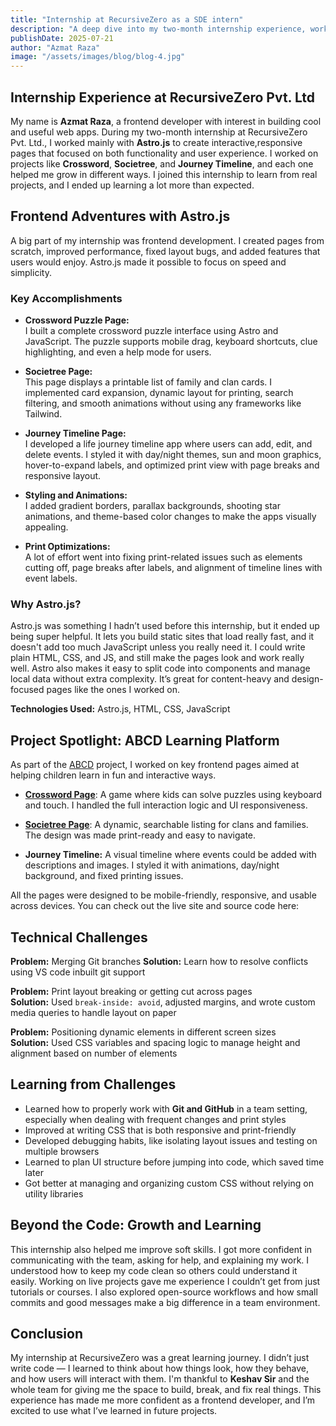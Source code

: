 ```yaml
---
title: "Internship at RecursiveZero as a SDE intern"
description: "A deep dive into my two-month internship experience, working with Astro.js and growing as a frontend developer."
publishDate: 2025-07-21
author: "Azmat Raza"
image: "/assets/images/blog/blog-4.jpg"
---
```


## Internship Experience at RecursiveZero Pvt. Ltd

My name is **Azmat Raza**, a frontend developer with interest in building cool and useful web apps.
During my two-month internship at RecursiveZero Pvt. Ltd., I worked mainly with **Astro.js** to create interactive,responsive pages that focused on both functionality and user experience.
I worked on projects like **Crossword**, **Societree**, and **Journey Timeline**, and each one helped me grow in different ways.
I joined this internship to learn from real projects, and I ended up learning a lot more than expected.

## Frontend Adventures with Astro.js

A big part of my internship was frontend development. I created pages from scratch, improved performance, fixed layout bugs, and added features that users would enjoy. Astro.js made it possible to focus on speed and simplicity.

### Key Accomplishments

- **Crossword Puzzle Page:**  
  I built a complete crossword puzzle interface using Astro and JavaScript. The puzzle supports mobile drag, keyboard shortcuts, clue highlighting, and even a help mode for users.

- **Societree Page:**  
  This page displays a printable list of family and clan cards. I implemented card expansion, dynamic layout for printing, search filtering, and smooth animations without using any frameworks like Tailwind.

- **Journey Timeline Page:**  
  I developed a life journey timeline app where users can add, edit, and delete events. I styled it with day/night themes, sun and moon graphics, hover-to-expand labels, and optimized print view with page breaks and responsive layout.

- **Styling and Animations:**  
  I added gradient borders, parallax backgrounds, shooting star animations, and theme-based color changes to make the apps visually appealing.

- **Print Optimizations:**  
  A lot of effort went into fixing print-related issues such as elements cutting off, page breaks after labels, and alignment of timeline lines with event labels.

### Why Astro.js?

Astro.js was something I hadn’t used before this internship, but it ended up being super helpful. It lets you build static sites that load really fast, and it doesn't add too much JavaScript unless you really need it.
I could write plain HTML, CSS, and JS, and still make the pages look and work really well. Astro also makes it easy to split code into components and manage local data without extra complexity.
It’s great for content-heavy and design-focused pages like the ones I worked on.

**Technologies Used:** Astro.js, HTML, CSS, JavaScript

## Project Spotlight: ABCD Learning Platform

As part of the [ABCD](https://abcdkbd.com/) project, I worked on key frontend pages aimed at helping children learn in fun and interactive ways.

- **[Crossword Page](/crossword)**: A game where kids can solve puzzles using keyboard and touch. I handled the full interaction logic and UI responsiveness.

- **[Societree Page](/clan)**: A dynamic, searchable listing for clans and families. The design was made print-ready and easy to navigate.

- **Journey Timeline:** A visual timeline where events could be added with descriptions and images. I styled it with animations, day/night background, and fixed printing issues.

All the pages were designed to be mobile-friendly, responsive, and usable across devices. You can check out the live site and source code here:

## Technical Challenges

**Problem:** Merging Git branches
**Solution:** Learn how to resolve conflicts using VS code inbuilt git support

**Problem:** Print layout breaking or getting cut across pages  
**Solution:** Used `break-inside: avoid`, adjusted margins, and wrote custom media queries to handle layout on paper

**Problem:** Positioning dynamic elements in different screen sizes  
**Solution:** Used CSS variables and spacing logic to manage height and alignment based on number of elements

## Learning from Challenges

- Learned how to properly work with **Git and GitHub** in a team setting, especially when dealing with frequent changes and print styles
- Improved at writing CSS that is both responsive and print-friendly
- Developed debugging habits, like isolating layout issues and testing on multiple browsers
- Learned to plan UI structure before jumping into code, which saved time later
- Got better at managing and organizing custom CSS without relying on utility libraries

## Beyond the Code: Growth and Learning

This internship also helped me improve soft skills. I got more confident in communicating with the team, asking for help, and explaining my work. I understood how to keep my code clean so others could understand it easily.
Working on live projects gave me experience I couldn’t get from just tutorials or courses. I also explored open-source workflows and how small commits and good messages make a big difference in a team environment.

## Conclusion

My internship at RecursiveZero was a great learning journey. I didn’t just write code — I learned to think about how things look, how they behave, and how users will interact with them. I'm thankful to **Keshav Sir** and the whole team for
giving me the space to build, break, and fix real things. This experience has made me more confident as a frontend developer, and I’m excited to use what I’ve learned in future projects.
